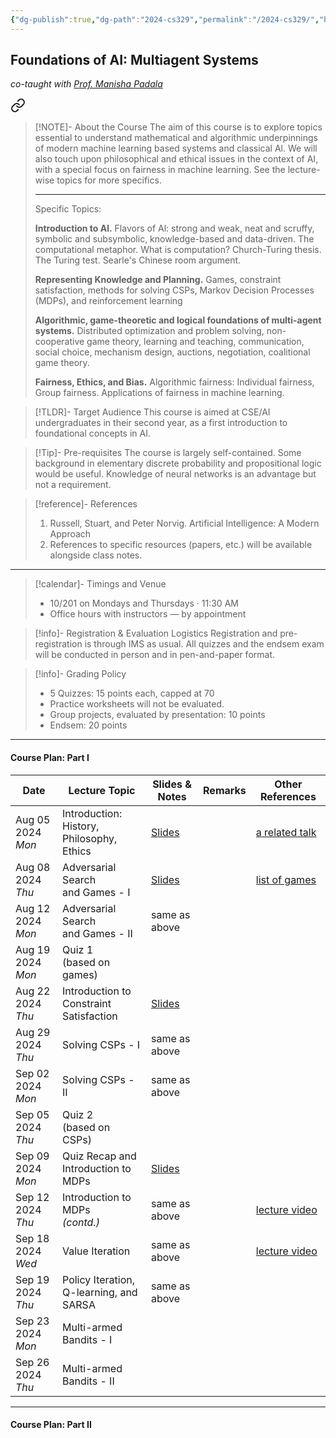 ```yaml
---
{"dg-publish":true,"dg-path":"2024-cs329","permalink":"/2024-cs329/","hide":true}
---
```



## Foundations of AI: Multiagent Systems
_co-taught with [Prof. Manisha Padala](https://iitgn.ac.in/faculty/cse/manisha)_


<div class="transclusion internal-embed is-loaded"><a class="markdown-embed-link" href="/descriptions/cs-329/" aria-label="Open link"><svg xmlns="http://www.w3.org/2000/svg" width="24" height="24" viewBox="0 0 24 24" fill="none" stroke="currentColor" stroke-width="2" stroke-linecap="round" stroke-linejoin="round" class="svg-icon lucide-link"><path d="M10 13a5 5 0 0 0 7.54.54l3-3a5 5 0 0 0-7.07-7.07l-1.72 1.71"></path><path d="M14 11a5 5 0 0 0-7.54-.54l-3 3a5 5 0 0 0 7.07 7.07l1.71-1.71"></path></svg></a><div class="markdown-embed">




> [!NOTE]- About the Course
> The aim of this course is to explore topics essential to understand mathematical and algorithmic underpinnings of modern machine learning based systems and classical Al. We will also touch upon philosophical and ethical issues in the context of AI, with a special focus on fairness in machine learning. See the lecture-wise topics for more specifics.
> 
> ---
> 
> Specific Topics:
> 
> **Introduction to Al.** Flavors of Al: strong and weak, neat and scruffy, symbolic and subsymbolic, knowledge-based and data-driven. The computational metaphor. What is computation? Church-Turing thesis. The Turing test. Searle's Chinese room argument.
> 
> **Representing Knowledge and Planning.** Games, constraint satisfaction, methods for solving CSPs, Markov Decision Processes (MDPs), and reinforcement learning
> 
> **Algorithmic, game-theoretic and logical foundations of multi-agent systems.** Distributed optimization and problem solving, non-cooperative game theory, learning and teaching, communication, social choice, mechanism design, auctions, negotiation, coalitional game theory.
> 
> **Fairness, Ethics, and Bias.** Algorithmic fairness: Individual fairness, Group fairness. Applications of fairness in machine learning.

> [!TLDR]- Target Audience
> This course is aimed at CSE/AI undergraduates in their second year, as a first introduction to foundational concepts in AI.

> [!Tip]- Pre-requisites
> The course is largely self-contained. Some background in elementary discrete probability and propositional logic would be useful. Knowledge of neural networks is an advantage but not a requirement.

> [!reference]- References
> 1. Russell, Stuart, and Peter Norvig. Artificial Intelligence: A Modern Approach
> 2. References to specific resources (papers, etc.) will be available alongside class notes.

---



</div></div>


> [!calendar]- Timings and Venue
> - 10/201 on Mondays and Thursdays · 11:30 AM
> - Office hours with instructors — by appointment

> [!info]- Registration & Evaluation Logistics
> Registration and pre-registration is through IMS as usual. 
> All quizzes and the endsem exam will be conducted in person and in pen-and-paper format.

> [!info]- Grading Policy
> - 5 Quizzes: 15 points each, capped at 70
> - Practice worksheets will not be evaluated.
> - Group projects, evaluated by presentation: 10 points
> - Endsem: 20 points

---
#### Course Plan: Part I

| Date                 | Lecture Topic                                 | Slides & Notes                                               | Remarks | Other References                                              |
| -------------------- | --------------------------------------------- | ------------------------------------------------------------ | ------- | ------------------------------------------------------------- |
| Aug 05 2024<br>_Mon_ | Introduction: <br>History, Philosophy, Ethics | [Slides](https://slides.com/neeldhara/2024-cs329-w1#/)       |         | [a related talk](https://www.youtube.com/watch?v=ryyRNJxo_hs) |
| Aug 08 2024<br>_Thu_ | Adversarial Search <br>and Games - I<br>      | [Slides](https://slides.com/neeldhara/fai-adverserial-games) |         | [list of games](https://kyleburke.info/DB/combGames/)<br>     |
| Aug 12 2024<br>_Mon_ | Adversarial Search <br>and Games - II<br>     | same as above                                                |         |                                                               |
| Aug 19 2024<br>_Mon_ | Quiz 1<br>(based on games)                    |                                                              |         |                                                               |
| Aug 22 2024<br>_Thu_ | Introduction to <br>Constraint Satisfaction   | [Slides](https://slides.com/neeldhara/fai-csps)              |         |                                                               |
| Aug 29 2024<br>_Thu_ | Solving CSPs - I                              | same as above                                                |         |                                                               |
| Sep 02 2024<br>_Mon_ | Solving CSPs - II                             | same as above                                                |         |                                                               |
| Sep 05 2024<br>_Thu_ | Quiz 2<br>(based on CSPs)                     |                                                              |         |                                                               |
| Sep 09 2024<br>_Mon_ | Quiz Recap and <br>Introduction to MDPs       | [Slides](https://slides.com/neeldhara/fai-mdps)              |         |                                                               |
| Sep 12 2024<br>_Thu_ | Introduction to MDPs<br>*(contd.)*            | same as above                                                |         | [lecture video](https://www.youtube.com/watch?v=Oxqwwnm_x0s)  |
| Sep 18 2024<br>_Wed_ | Value Iteration                               | same as above                                                |         | [lecture video](https://www.youtube.com/watch?v=6pBvbLyn6fE)  |
| Sep 19 2024<br>_Thu_ | Policy Iteration, <br>Q-learning, and SARSA   | same as above                                                |         |                                                               |
| Sep 23 2024<br>_Mon_ | Multi-armed Bandits - I                       |                                                              |         |                                                               |
| Sep 26 2024<br>_Thu_ | Multi-armed Bandits - II                      |                                                              |         |                                                               |

---

#### Course Plan: Part II


